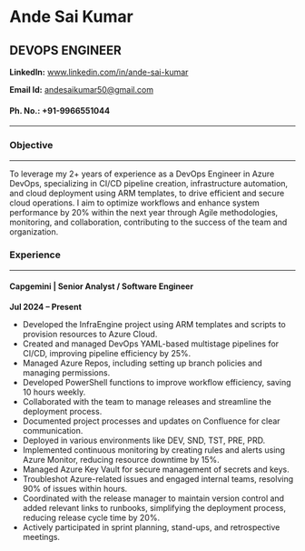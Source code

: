# Ande Sai Kumar
## **DEVOPS ENGINEER**

**LinkedIn:** www.linkedin.com/in/ande-sai-kumar

**Email Id:** andesaikumar50@gmail.com

#### **Ph. No.:** +91-9966551044
---

### **Objective**

---
To leverage my 2+ years of experience as a DevOps Engineer in Azure DevOps, specializing in CI/CD 
pipeline creation, infrastructure automation, and cloud deployment using ARM templates, to drive efficient 
and secure cloud operations. I aim to optimize workflows and enhance system performance by 20% 
within the next year through Agile methodologies, monitoring, and collaboration, contributing to the 
success of the team and organization.

### **Experience**

---
#### Capgemini | Senior Analyst / Software Engineer 
**Jul 2024 – Present**
- Developed the InfraEngine project using ARM templates and scripts to provision resources to Azure Cloud.
- Created and managed DevOps YAML-based multistage pipelines for CI/CD, improving pipeline efficiency by 25%.
- Managed Azure Repos, including setting up branch policies and managing permissions.
- Developed PowerShell functions to improve workflow efficiency, saving 10 hours weekly.
- Collaborated with the team to manage releases and streamline the deployment process.
- Documented project processes and updates on Confluence for clear communication.
- Deployed in various environments like DEV, SND, TST, PRE, PRD.
- Implemented continuous monitoring by creating rules and alerts using Azure Monitor, reducing resource downtime by 15%.
- Managed Azure Key Vault for secure management of secrets and keys.
- Troubleshot Azure-related issues and engaged internal teams, resolving 90% of issues within hours.
- Coordinated with the release manager to maintain version control and added relevant links to runbooks, simplifying the deployment process, reducing release cycle time by 20%.
- Actively participated in sprint planning, stand-ups, and retrospective meetings.





